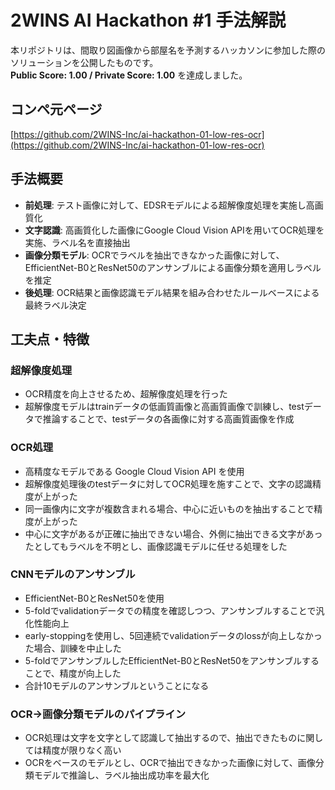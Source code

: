 # 2WINS AI Hackathon #1 手法解説

本リポジトリは、間取り図画像から部屋名を予測するハッカソンに参加した際のソリューションを公開したものです。  
**Public Score: 1.00 / Private Score: 1.00** を達成しました。

## コンペ元ページ
[https://github.com/2WINS-Inc/ai-hackathon-01-low-res-ocr](https://github.com/2WINS-Inc/ai-hackathon-01-low-res-ocr)

## 手法概要

- **前処理**: テスト画像に対して、EDSRモデルによる超解像度処理を実施し高画質化
- **文字認識**: 高画質化した画像にGoogle Cloud Vision APIを用いてOCR処理を実施、ラベル名を直接抽出
- **画像分類モデル**: OCRでラベルを抽出できなかった画像に対して、EfficientNet-B0とResNet50のアンサンブルによる画像分類を適用しラベルを推定
- **後処理**: OCR結果と画像認識モデル結果を組み合わせたルールベースによる最終ラベル決定

## 工夫点・特徴

### 超解像度処理
- OCR精度を向上させるため、超解像度処理を行った
- 超解像度モデルはtrainデータの低画質画像と高画質画像で訓練し、testデータで推論することで、testデータの各画像に対する高画質画像を作成
### OCR処理
- 高精度なモデルである Google Cloud Vision API を使用
- 超解像度処理後のtestデータに対してOCR処理を施すことで、文字の認識精度が上がった
- 同一画像内に文字が複数含まれる場合、中心に近いものを抽出することで精度が上がった
- 中心に文字があるが正確に抽出できない場合、外側に抽出できる文字があったとしてもラベルを不明とし、画像認識モデルに任せる処理をした
### CNNモデルのアンサンブル
- EfficientNet-B0とResNet50を使用
- 5-foldでvalidationデータでの精度を確認しつつ、アンサンブルすることで汎化性能向上
- early-stoppingを使用し、5回連続でvalidationデータのlossが向上しなかった場合、訓練を中止した
- 5-foldでアンサンブルしたEfficientNet-B0とResNet50をアンサンブルすることで、精度が向上した
- 合計10モデルのアンサンブルということになる
### OCR→画像分類モデルのパイプライン
- OCR処理は文字を文字として認識して抽出するので、抽出できたものに関しては精度が限りなく高い
- OCRをベースのモデルとし、OCRで抽出できなかった画像に対して、画像分類モデルで推論し、ラベル抽出成功率を最大化